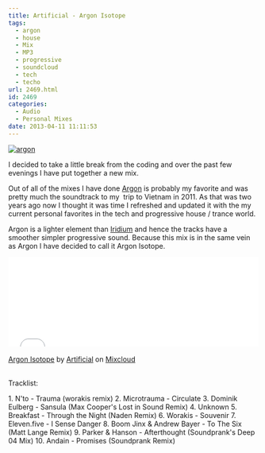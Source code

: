 ```yaml
---
title: Artificial - Argon Isotope
tags:
  - argon
  - house
  - Mix
  - MP3
  - progressive
  - soundcloud
  - tech
  - techo
url: 2469.html
id: 2469
categories:
  - Audio
  - Personal Mixes
date: 2013-04-11 11:11:53
---
```


[![argon](https://mikecann.co.uk/wp-content/uploads/2013/04/argon.png)](https://mikecann.co.uk/audio/artificial-argon-isotope/attachment/argon/)

I decided to take a little break from the coding and over the past few evenings I have put together a new mix.
<!-- more -->
Out of all of the mixes I have done [Argon](https://soundcloud.com/mikecann/artificial-argon) is probably my favorite and was pretty much the soundtrack to my  trip to Vietnam in 2011\. As that was two years ago now I thought it was time I refreshed and updated it with the my current personal favorites in the tech and progressive house / trance world.

Argon is a lighter element than [Iridium](https://soundcloud.com/mikecann/artificial-iridium) and hence the tracks have a smoother simpler progressive sound. Because this mix is in the same vein as Argon I have decided to call it Argon Isotope.

<iframe width="100%" height="180" src="//www.mixcloud.com/widget/iframe/?feed=http%3A%2F%2Fwww.mixcloud.com%2Fmikeysee%2Fartificial-argon-isotope%2F&amp;embed_type=widget_standard&amp;embed_uuid=34002dae-cf25-44a9-b86f-7565999669dd&amp;hide_tracklist=1&amp;hide_cover=1" frameborder="0"></iframe><div style="clear: both; height: 3px; width: auto;"></div>

[Argon Isotope](https://www.mixcloud.com/mikeysee/artificial-argon-isotope/?utm_source=widget&amp;amp;utm_medium=web&amp;amp;utm_campaign=base_links&amp;amp;utm_term=resource_link)<span> by </span>[Artificial](https://www.mixcloud.com/mikeysee/?utm_source=widget&amp;amp;utm_medium=web&amp;amp;utm_campaign=base_links&amp;amp;utm_term=profile_link)<span> on </span>[ Mixcloud](https://www.mixcloud.com/?utm_source=widget&amp;utm_medium=web&amp;utm_campaign=base_links&amp;utm_term=homepage_link)
<div style="clear: both; height: 3px; width: auto;"></div>

Tracklist:

1\. N'to - Trauma (worakis remix)
2\. Microtrauma - Circulate
3\. Dominik Eulberg - Sansula (Max Cooper's Lost in Sound Remix)
4\. Unknown
5\. Breakfast - Through the Night (Naden Remix)
6\. Worakis - Souvenir
7\. Eleven.five - I Sense Danger
8\. Boom Jinx &amp; Andrew Bayer - To The Six (Matt Lange Remix)
9\. Parker &amp; Hanson - Afterthought (Soundprank's Deep 04 Mix)
10\. Andain - Promises (Soundprank Remix)